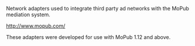Network adapters used to integrate third party ad networks with the MoPub mediation system.

http://www.mopub.com/

These adapters were developed for use with MoPub 1.12 and above.  
